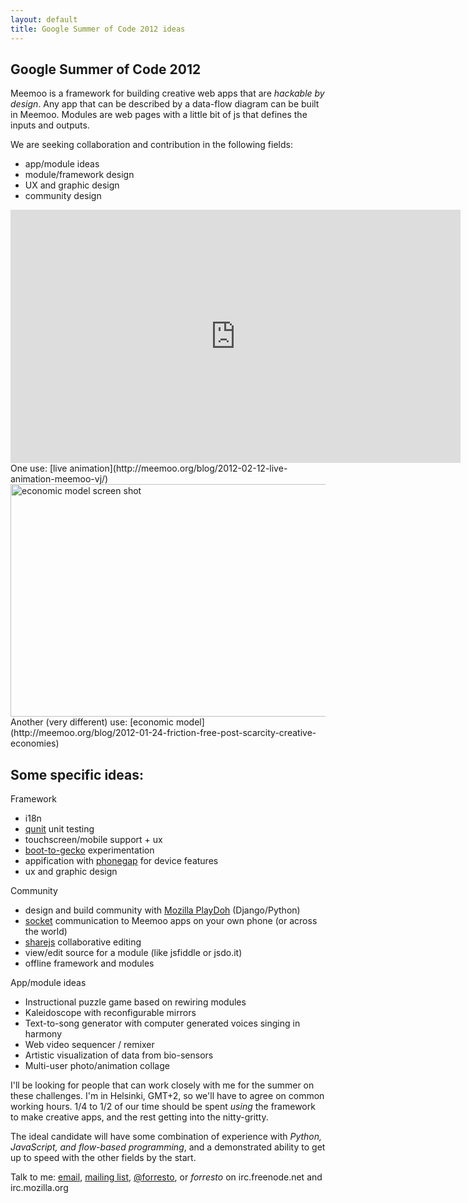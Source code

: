```yaml
---
layout: default
title: Google Summer of Code 2012 ideas
---
```


Google Summer of Code 2012
--------------------------

Meemoo is a framework for building creative web apps that are *hackable by design*.
Any app that can be described by a data-flow diagram can be built in Meemoo.
Modules are web pages with a little bit of js that defines the inputs and outputs.

We are seeking collaboration and contribution in the following fields:

* app/module ideas
* module/framework design 
* UX and graphic design
* community design

<iframe width="720" height="405" src="http://www.youtube.com/embed/T_tCyYGLWKM?rel=0" frameborder="0" allowfullscreen></iframe>  
One use: [live animation](http://meemoo.org/blog/2012-02-12-live-animation-meemoo-vj/)

<img alt="economic model screen shot" src="http://meemoo.org/images/Screen-shot-2012-01-25-friction-free.png" width="720" height="372" class="border" />  
Another (very different) use: [economic model](http://meemoo.org/blog/2012-01-24-friction-free-post-scarcity-creative-economies)

Some specific ideas:
--------------------

Framework

* i18n
* [qunit](http://docs.jquery.com/QUnit) unit testing
* touchscreen/mobile support + ux
* [boot-to-gecko](https://wiki.mozilla.org/B2G) experimentation
* appification with [phonegap](https://github.com/phonegap) for device features
* ux and graphic design

Community

* design and build community with [Mozilla PlayDoh](https://github.com/mozilla/playdoh) (Django/Python)
* [socket](http://socket.io/) communication to Meemoo apps on your own phone (or across the world)
* [sharejs](http://sharejs.org/) collaborative editing
* view/edit source for a module (like jsfiddle or jsdo.it)  
* offline framework and modules

App/module ideas

* Instructional puzzle game based on rewiring modules
* Kaleidoscope with reconfigurable mirrors
* Text-to-song generator with computer generated voices singing in harmony
* Web video sequencer / remixer
* Artistic visualization of data from bio-sensors
* Multi-user photo/animation collage

I'll be looking for people that can work closely with me for the summer on these challenges. I'm in Helsinki, GMT+2, so we'll have to agree on common working hours.
1/4 to 1/2 of our time should be spent *using* the framework to make creative apps, and the rest getting into the nitty-gritty.

The ideal candidate will have some combination of experience with *Python, JavaScript, and flow-based programming*, and a demonstrated ability to get up to speed with the other fields by the start.

Talk to me: [email](mailto:forrest@sembiki.com), [mailing list](https://groups.google.com/d/forum/meemoojs), [@forresto](http://twitter.com/forresto), or *forresto* on irc.freenode.net and irc.mozilla.org
